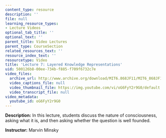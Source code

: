 ```yaml
---
content_type: resource
description: ''
file: null
learning_resource_types:
- Lecture Videos
optional_tab_title: ''
optional_text: ''
parent_title: Video Lectures
parent_type: CourseSection
related_resources_text: ''
resource_index_text: ''
resourcetype: Video
title: 'Lecture 7: Layered Knowledge Representations'
uid: 500126b8-00ee-734b-f885-f709f6732c7e
video_files:
  archive_url: http://www.archive.org/download/MIT6.868JF11/MIT6_868JF11_lec07_300k.mp4
  video_captions_file: null
  video_thumbnail_file: https://img.youtube.com/vi/oG6FyY2r9G0/default.jpg
  video_transcript_file: null
video_metadata:
  youtube_id: oG6FyY2r9G0
---
```


**Description:** In this lecture, students discuss the nature of consciousness, asking what it is, and then asking whether the question is well founded.

**Instructor:** Marvin Minsky